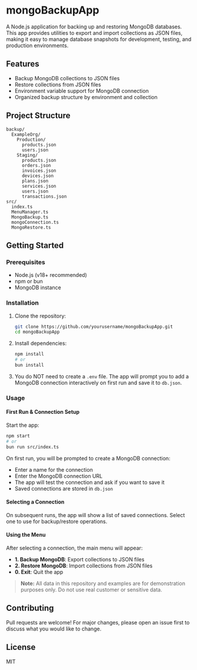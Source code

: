# mongoBackupApp

A Node.js application for backing up and restoring MongoDB databases. This app provides utilities to export and import collections as JSON files, making it easy to manage database snapshots for development, testing, and production environments.

## Features
- Backup MongoDB collections to JSON files
- Restore collections from JSON files
- Environment variable support for MongoDB connection
- Organized backup structure by environment and collection

## Project Structure
```
backup/
  ExampleOrg/
    Production/
      products.json
      users.json
    Staging/
      products.json
      orders.json
      invoices.json
      devices.json
      plans.json
      services.json
      users.json
      transactions.json
src/
  index.ts
  MenuManager.ts
  MongoBackup.ts
  mongoConnection.ts
  MongoRestore.ts
```

## Getting Started

### Prerequisites
- Node.js (v18+ recommended)
- npm or bun
- MongoDB instance

### Installation
1. Clone the repository:
   ```sh
   git clone https://github.com/yourusername/mongoBackupApp.git
   cd mongoBackupApp
   ```
2. Install dependencies:
   ```sh
   npm install
   # or
   bun install
   ```
3. You do NOT need to create a `.env` file. The app will prompt you to add a MongoDB connection interactively on first run and save it to `db.json`.

### Usage

#### First Run & Connection Setup
Start the app:
```sh
npm start
# or
bun run src/index.ts
```
On first run, you will be prompted to create a MongoDB connection:
- Enter a name for the connection
- Enter the MongoDB connection URL
- The app will test the connection and ask if you want to save it
- Saved connections are stored in `db.json`

#### Selecting a Connection
On subsequent runs, the app will show a list of saved connections. Select one to use for backup/restore operations.

#### Using the Menu
After selecting a connection, the main menu will appear:
- **1. Backup MongoDB**: Export collections to JSON files
- **2. Restore MongoDB**: Import collections from JSON files
- **0. Exit**: Quit the app

> **Note:** All data in this repository and examples are for demonstration purposes only. Do not use real customer or sensitive data.

## Contributing
Pull requests are welcome! For major changes, please open an issue first to discuss what you would like to change.

## License
MIT
